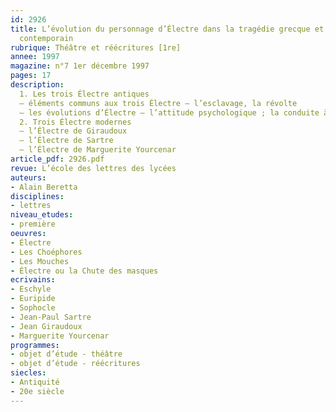```yaml
---
id: 2926
title: L’évolution du personnage d’Électre dans la tragédie grecque et le théâtre
  contemporain 
rubrique: Théâtre et réécritures [1re]
annee: 1997
magazine: n°7 1er décembre 1997
pages: 17
description: 
  1. Les trois Électre antiques
  – éléments communs aux trois Électre – l’esclavage, la révolte
  – les évolutions d’Électre – l’attitude psychologique ; la conduite à propos du meurtre ; le comportement religieux
  2. Trois Électre modernes
  – l’Électre de Giraudoux
  – l’Électre de Sartre
  – l’Électre de Marguerite Yourcenar
article_pdf: 2926.pdf
revue: L’école des lettres des lycées
auteurs:
- Alain Beretta
disciplines:
- lettres
niveau_etudes:
- première
oeuvres:
- Électre
- Les Choéphores
- Les Mouches
- Électre ou la Chute des masques
ecrivains:
- Eschyle
- Euripide
- Sophocle
- Jean-Paul Sartre
- Jean Giraudoux
- Marguerite Yourcenar
programmes:
- objet d’étude - théâtre
- objet d’étude - réécritures
siecles:
- Antiquité
- 20e siècle
---
```

